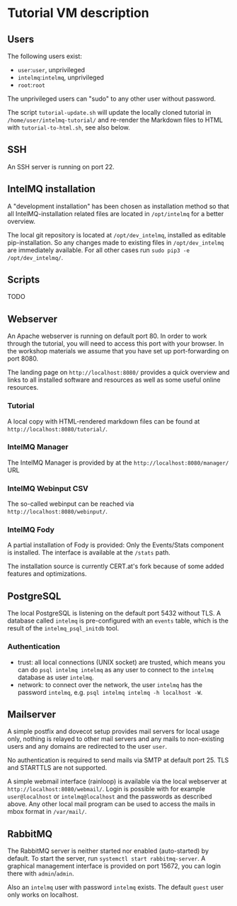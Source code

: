 # Tutorial VM description

## Users
The following users exist:
* `user`:`user`, unprivileged
* `intelmq`:`intelmq`, unprivileged
* `root`:`root`

The unprivileged users can "sudo" to any other user without password.

The script `tutorial-update.sh` will update the locally cloned tutorial in `/home/user/intelmq-tutorial/` and re-render the Markdown files to HTML with `tutorial-to-html.sh`, see also below.

## SSH

An SSH server is running on port 22.

## IntelMQ installation

A "development installation" has been chosen as installation method so that all IntelMQ-installation related files are located in `/opt/intelmq` for a better overview.

The local git repository is located at `/opt/dev_intelmq`, installed as editable pip-installation. So any changes made to existing files in `/opt/dev_intelmq` are immediately available. For all other cases run `sudo pip3 -e /opt/dev_intelmq/`.

## Scripts

TODO

## Webserver

An Apache webserver is running on default port 80. In order to work through the tutorial, you will need to access this port with your browser. In the workshop materials we assume that you have set up port-forwarding on port 8080.

The landing page on `http://localhost:8080/` provides a quick overview and links to all installed software and resources as well as some useful online resources.

### Tutorial

A local copy with HTML-rendered markdown files can be found at `http://localhost:8080/tutorial/`.

### IntelMQ Manager

The IntelMQ Manager is provided by at the `http://localhost:8080/manager/` URL

### IntelMQ Webinput CSV

The so-called webinput can be reached via `http://localhost:8080/webinput/`.

### IntelMQ Fody

A partial installation of Fody is provided: Only the Events/Stats component is installed. The interface is available at the `/stats` path.

The installation source is currently CERT.at's fork because of some added features and optimizations.

## PostgreSQL

The local PostgreSQL is listening on the default port 5432 without TLS.
A database called `intelmq` is pre-configured with an `events` table, which is the result of the `intelmq_psql_initdb` tool.

### Authentication

* trust: all local connections (UNIX socket) are trusted, which means you can do `psql intelmq intelmq` as any user to connect to the `intelmq` database as user `intelmq`.
* network: to connect over the network, the user `intelmq` has the password `intelmq`, e.g. `psql intelmq intelmq -h localhost -W`.

## Mailserver

A simple postfix and dovecot setup provides mail servers for local usage only, nothing is relayed to other mail servers and any mails to non-existing users and any domains are redirected to the user `user`.

No authentication is required to send mails via SMTP at default port 25. TLS and STARTTLS are not supported.

A simple webmail interface (rainloop) is available via the local webserver at `http://localhost:8080/webmail/`. Login is possible with for example `user@localhost` or `intelmq@localhost` and the passwords as described above.
Any other local mail program can be used to access the mails in mbox format in `/var/mail/`.

## RabbitMQ

The RabbitMQ server is neither started nor enabled (auto-started) by default. To start the server, run `systemctl start rabbitmq-server`.
A graphical management interface is provided on port 15672, you can login there with `admin`/`admin`.

Also an `intelmq` user with password `intelmq` exists. The default `guest` user only works on localhost.
